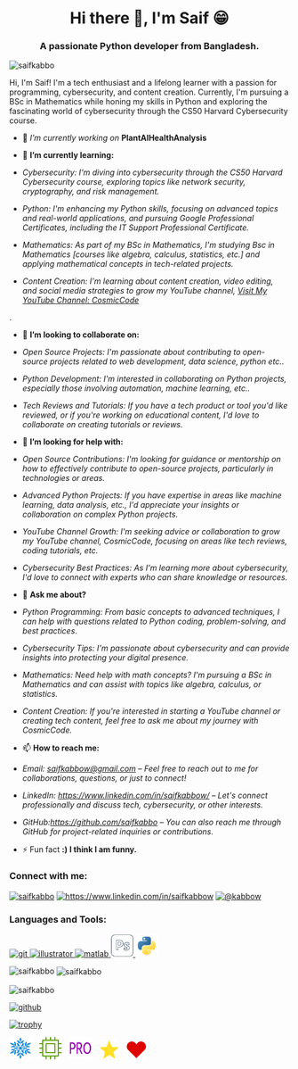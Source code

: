 <h1 align="center">Hi there 👋, I'm Saif 😁</h1>
<h3 align="center">A passionate Python developer from Bangladesh.</h3>

<p align="left"> <img src="https://komarev.com/ghpvc/?username=saifkabbo&label=Profile%20views&color=0e75b6&style=flat" alt="saifkabbo" /> </p>

Hi, I'm Saif! I'm a tech enthusiast and a lifelong learner with a passion for programming, cybersecurity, and content creation. Currently, I'm pursuing a BSc in Mathematics while honing my skills in Python and exploring the fascinating world of cybersecurity through the CS50 Harvard Cybersecurity course.

- 🔭 *I’m currently working on* **PlantAIHealthAnalysis**

- 🌱 **I’m currently learning:**
- *Cybersecurity: I'm diving into cybersecurity through the CS50 Harvard Cybersecurity course, exploring topics like network security, cryptography, and risk management.*
- *Python: I'm enhancing my Python skills, focusing on advanced topics and real-world applications, and pursuing Google Professional Certificates, including the IT Support Professional Certificate.*
- *Mathematics: As part of my BSc in Mathematics, I'm studying Bsc in Mathematics [courses like algebra, calculus, statistics, etc.] and applying mathematical concepts in tech-related projects.*
- *Content Creation: I'm learning about content creation, video editing, and social media strategies to grow my YouTube channel, <a href="https://www.youtube.com/channel/UC5XR1w1ojp08Ino6Gd-1r5w" target="_blank">
    Visit My YouTube Channel: CosmicCode
</a>*

.

- 👯 **I’m looking to collaborate on:**
- *Open Source Projects: I'm passionate about contributing to open-source projects related to web development, data science, python etc..*
- *Python Development: I'm interested in collaborating on Python projects, especially those involving automation, machine learning, etc..*
- *Tech Reviews and Tutorials: If you have a tech product or tool you'd like reviewed, or if you're working on educational content, I'd love to collaborate on creating tutorials or reviews.*

- 🤝 **I’m looking for help with:**
- *Open Source Contributions: I'm looking for guidance or mentorship on how to effectively contribute to open-source projects, particularly in technologies or areas.*
- *Advanced Python Projects: If you have expertise in areas like machine learning, data analysis, etc., I'd appreciate your insights or collaboration on complex Python projects.*
- *YouTube Channel Growth: I'm seeking advice or collaboration to grow my YouTube channel, CosmicCode, focusing on areas like tech reviews, coding tutorials, etc.*
- *Cybersecurity Best Practices: As I'm learning more about cybersecurity, I'd love to connect with experts who can share knowledge or resources.*

- 💬 **Ask me about?**
- *Python Programming: From basic concepts to advanced techniques, I can help with questions related to Python coding, problem-solving, and best practices*.
- *Cybersecurity Tips: I'm passionate about cybersecurity and can provide insights into protecting your digital presence.*
- *Mathematics: Need help with math concepts? I'm pursuing a BSc in Mathematics and can assist with topics like algebra, calculus, or statistics.*
- *Content Creation: If you're interested in starting a YouTube channel or creating tech content, feel free to ask me about my journey with CosmicCode.*

- 📫 **How to reach me:**
- *Email: saifkabbow@gmail.com – Feel free to reach out to me for collaborations, questions, or just to connect!*
- *LinkedIn: https://www.linkedin.com/in/saifkabbow/ – Let's connect professionally and discuss tech, cybersecurity, or other interests.*
- *GitHub:https://github.com/saifkabbo – You can also reach me through GitHub for project-related inquiries or contributions.*

- ⚡ Fun fact **:)** **I think I am funny.**

<h3 align="left">Connect with me:</h3>
<p align="left">
<a href="https://twitter.com/saifkabbo" target="blank"><img align="center" src="https://raw.githubusercontent.com/rahuldkjain/github-profile-readme-generator/master/src/images/icons/Social/twitter.svg" alt="saifkabbo" height="30" width="40" /></a>
<a href="https://linkedin.com/in/https://www.linkedin.com/in/saifkabbow" target="blank"><img align="center" src="https://raw.githubusercontent.com/rahuldkjain/github-profile-readme-generator/master/src/images/icons/Social/linked-in-alt.svg" alt="https://www.linkedin.com/in/saifkabbow" height="30" width="40" /></a>
<a href="https://discord.gg/@kabbow" target="blank"><img align="center" src="https://raw.githubusercontent.com/rahuldkjain/github-profile-readme-generator/master/src/images/icons/Social/discord.svg" alt="@kabbow" height="30" width="40" /></a>
</p>

<h3 align="left">Languages and Tools:</h3>
<p align="left"> <a href="https://git-scm.com/" target="_blank" rel="noreferrer"> <img src="https://www.vectorlogo.zone/logos/git-scm/git-scm-icon.svg" alt="git" width="40" height="40"/> </a> <a href="https://www.adobe.com/in/products/illustrator.html" target="_blank" rel="noreferrer"> <img src="https://www.vectorlogo.zone/logos/adobe_illustrator/adobe_illustrator-icon.svg" alt="illustrator" width="40" height="40"/> </a> <a href="https://www.mathworks.com/" target="_blank" rel="noreferrer"> <img src="https://upload.wikimedia.org/wikipedia/commons/2/21/Matlab_Logo.png" alt="matlab" width="40" height="40"/> </a> <a href="https://www.photoshop.com/en" target="_blank" rel="noreferrer"> <img src="https://raw.githubusercontent.com/devicons/devicon/master/icons/photoshop/photoshop-line.svg" alt="photoshop" width="40" height="40"/> </a> <a href="https://www.python.org" target="_blank" rel="noreferrer"> <img src="https://raw.githubusercontent.com/devicons/devicon/master/icons/python/python-original.svg" alt="python" width="40" height="40"/> </a> </p>

<p><img align="left" src="https://github-readme-stats.vercel.app/api/top-langs?username=saifkabbo&show_icons=true&locale=en&layout=compact" alt="saifkabbo" /></p>

<p>&nbsp;<img align="center" src="https://github-readme-stats.vercel.app/api?username=saifkabbo&show_icons=true&locale=en" alt="saifkabbo" /></p>

<p><img align="center" src="https://github-readme-streak-stats.herokuapp.com/?user=saifkabbo&" alt="saifkabbo" /></p>

[<img src='https://cdn.jsdelivr.net/npm/simple-icons@3.0.1/icons/github.svg' alt='github' height='40'>](https://github.com/saifkabbo)  

[![trophy](https://github-profile-trophy.vercel.app/?username=saifkabbo)](https://github.com/ryo-ma/github-profile-trophy)

<a href='https://archiveprogram.github.com/'><img src='https://raw.githubusercontent.com/acervenky/animated-github-badges/master/assets/acbadge.gif' width='40' height='40'></a> <a href='https://docs.github.com/en/developers'><img src='https://raw.githubusercontent.com/acervenky/animated-github-badges/master/assets/devbadge.gif' width='40' height='40'></a> <a href='https://github.com/pricing'><img src='https://raw.githubusercontent.com/acervenky/animated-github-badges/master/assets/pro.gif' width='40' height='40'></a> <a href='https://stars.github.com/'><img src='https://raw.githubusercontent.com/acervenky/animated-github-badges/master/assets/starbadge.gif' width='35' height='35'></a> <a href='https://docs.github.com/en/github/supporting-the-open-source-community-with-github-sponsors'><img src='https://raw.githubusercontent.com/acervenky/animated-github-badges/master/assets/sponsorbadge.gif' width='35' height='35'></a>
<!---
saifkabbo/saifkabbo is a ✨ special ✨ repository because its `README.md` (this file) appears on your GitHub profile.
You can click the Preview link to take a look at your changes.
--->
